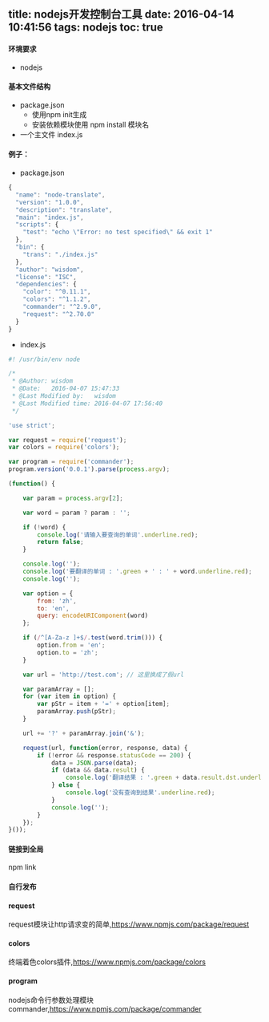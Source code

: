 title: nodejs开发控制台工具
date: 2016-04-14 10:41:56
tags: nodejs
toc: true
---
#### 环境要求
* nodejs

#### 基本文件结构
* package.json 
	* 使用npm init生成
	* 安装依赖模块使用 npm install 模块名
* 一个主文件 index.js

<!--more-->

#### 例子：
* package.json
```javascript
{
  "name": "node-translate",
  "version": "1.0.0",
  "description": "translate",
  "main": "index.js",
  "scripts": {
    "test": "echo \"Error: no test specified\" && exit 1"
  },
  "bin": {
    "trans": "./index.js"
  },
  "author": "wisdom",
  "license": "ISC",
  "dependencies": {
    "color": "^0.11.1",
    "colors": "^1.1.2",
    "commander": "^2.9.0",
    "request": "^2.70.0"
  }
}
```
* index.js
```javascript
#! /usr/bin/env node

/*
 * @Author: wisdom
 * @Date:   2016-04-07 15:47:33
 * @Last Modified by:   wisdom
 * @Last Modified time: 2016-04-07 17:56:40
 */

'use strict';

var request = require('request');
var colors = require('colors');

var program = require('commander');
program.version('0.0.1').parse(process.argv);

(function() {

	var param = process.argv[2];

	var word = param ? param : '';

	if (!word) {
		console.log('请输入要查询的单词'.underline.red);
		return false;
	}

	console.log('');
	console.log('要翻译的单词 : '.green + ' : ' + word.underline.red);
	console.log('');

	var option = {
		from: 'zh',
		to: 'en',
		query: encodeURIComponent(word)
	};

	if (/^[A-Za-z ]+$/.test(word.trim())) {
		option.from = 'en';
		option.to = 'zh';
	}

	var url = 'http://test.com'; // 这里换成了假url

	var paramArray = [];
	for (var item in option) {
		var pStr = item + '=' + option[item];
		paramArray.push(pStr);
	}

	url += '?' + paramArray.join('&');

	request(url, function(error, response, data) {
		if (!error && response.statusCode == 200) {
			data = JSON.parse(data);
			if (data && data.result) {
				console.log('翻译结果 : '.green + data.result.dst.underline.red || '没有查询到结果'.underline.red);
			} else {
				console.log('没有查询到结果'.underline.red);
			}
			console.log('');
		}
	});
}());
```
#### 链接到全局
npm link

#### 自行发布

#### request
request模块让http请求变的简单,https://www.npmjs.com/package/request

#### colors
终端着色colors插件,https://www.npmjs.com/package/colors

#### program
nodejs命令行参数处理模块commander,https://www.npmjs.com/package/commander

